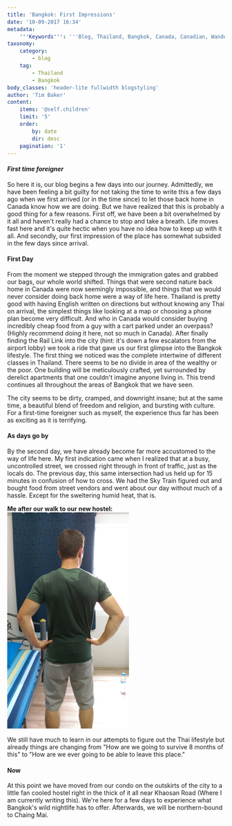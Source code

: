 ```yaml
---
title: 'Bangkok: First Impressions'
date: '10-09-2017 16:34'
metadata:
    '''Keywords''': '''Blog, Thailand, Bangkok, Canada, Canadian, Wanderlust'''
taxonomy:
    category:
        - blog
    tag:
        - Thailand
        - Bangkok
body_classes: 'header-lite fullwidth blogstyling'
author: 'Tim Baker'
content:
    items: '@self.children'
    limit: '5'
    order:
        by: date
        dir: desc
    pagination: '1'
---
```


#### _First time foreigner_
So here it is, our blog begins a few days into our journey. Admittedly, we have been feeling a bit guilty for not taking the time to write this a few days ago when we first arrived (or in the time since) to let those back home in Canada know how we are doing. But we have realized that this is probably a good thing for a few reasons. First off, we have been a bit overwhelmed by it all and haven't really had a chance to stop and take a breath. Life moves fast here and it's quite hectic when you have no idea how to keep up with it all. And secondly, our first impression of the place has somewhat subsided in the few days since arrival.
#### First Day
From the moment we stepped through the immigration gates and grabbed our bags, our whole world shifted. Things that were second nature back home in Canada were now seemingly impossible, and things that we would never consider doing back home were a way of life here. Thailand is pretty good with having English written on directions but without knowing any Thai on arrival, the simplest things like looking at a map or choosing a phone plan become very difficult. And who in Canada would consider buying incredibly cheap food from a guy with a cart parked under an overpass? (Highly recommend doing it here, not so much in Canada). After finally finding the Rail Link into the city (hint: it's down a few escalators from the airport lobby) we took a ride that gave us our first glimpse into the Bangkok lifestyle. The first thing we noticed was the complete intertwine of different classes in Thailand. There seems to be no divide in area of the wealthy or the poor. One building will be meticulously crafted, yet surrounded by derelict apartments that one couldn't imagine anyone living in. This trend continues all throughout the areas of Bangkok that we have seen.

The city seems to be dirty, cramped, and downright insane; but at the same time, a beautiful blend of freedom and religion, and bursting with culture. For a first-time foreigner such as myself, the experience thus far has been as exciting as it is terrifying.
#### As days go by
By the second day, we have already become far more accustomed to the way of life here. My first indication came when I realized that at a busy, uncontrolled street, we crossed right through in front of traffic, just as the locals do. The previous day, this same intersection had us held up for 15 minutes in confusion of how to cross. We had the Sky Train figured out and bought food from street vendors and went about our day without much of a hassle. Except for the sweltering humid heat, that is.

**Me after our walk to our new hostel:**           
![sweaty](sweaty.jpg)

We still have much to learn in our attempts to figure out the Thai lifestyle but already things are changing from "How are we going to survive 8 months of this" to "How are we ever going to be able to leave this place."

#### Now
At this point we have moved from our condo on the outskirts of the city to a little fan cooled hostel right in the thick of it all near Khaosan Road (Where I am currently writing this). We're here for a few days to experience what Bangkok's wild nightlife has to offer. Afterwards, we will be northern-bound to Chaing Mai.

